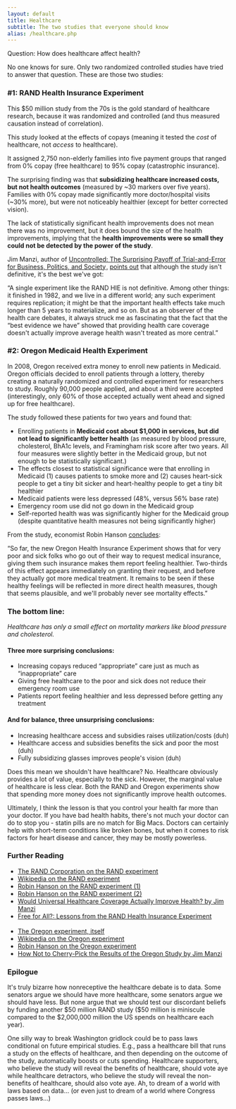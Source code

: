 ```yaml
---
layout: default
title: Healthcare
subtitle: The two studies that everyone should know
alias: /healthcare.php
---
```


<p>Question: How does healthcare affect health?</p>

<p>No one knows for sure. Only two randomized controlled studies have tried to answer that question. These are those two studies:</p>

<h3>#1: RAND Health Insurance Experiment</h3>

<p>This $50 million study from the 70s is the gold standard of healthcare research, because it was randomized and controlled (and thus measured causation instead of correlation).</p>

<p>This study looked at the effects of copays (meaning it tested the <em>cost</em> of healthcare, not <em>access</em> to healthcare).</p>

<p>It assigned 2,750 non-elderly families into five payment groups that ranged from 0% copay (free healthcare) to 95% copay (catastrophic insurance).</p>

<p>The surprising finding was that <strong>subsidizing healthcare increased costs, but not health outcomes</strong> (measured by ~30 markers over five years). Families with 0% copay made significantly more doctor/hospital visits (~30% more), but were not noticeably healthier (except for better corrected vision).</p>

<p>The lack of statistically significant health improvements does not mean there was no improvement, but it does bound the size of the health improvements, implying that the <strong>health improvements were so small they could not be detected by the power of the study</strong>.</p>

<p>Jim Manzi, author of <a href="http://www.amazon.com/gp/product/B007V2VEQO/ref=as_li_ss_tl?ie=UTF8&amp;camp=1789&amp;creative=390957&amp;creativeASIN=B007V2VEQO&amp;linkCode=as2&amp;tag=tedsanderscom-20">Uncontrolled: The Surprising Payoff of Trial-and-Error for Business, Politics, and Society</a><img src="http://ir-na.amazon-adsystem.com/e/ir?t=tedsanderscom-20&amp;l=as2&amp;o=1&amp;a=B007V2VEQO" width="1" height="1" border="0" alt="" style="border:none !important; margin:0px !important;" />, <a href="http://theamericanscene.com/2011/03/04/would-universal-healthcare-coverage-actually-improve-health">points out</a> that although the study isn't definitive, it's the best we've got:</p>

<p class="quotation">&ldquo;A single experiment like the RAND HIE is not definitive. Among other things: it finished in 1982, and we live in a different world; any such experiment requires replication; it might be that the important health effects take much longer than 5 years to materialize, and so on. But as an observer of the health care debates, it always struck me as fascinating that the fact that the &ldquo;best evidence we have&rdquo; showed that providing health care coverage doesn't actually improve average health wasn't treated as more central.&rdquo;</p>


<h3>#2: Oregon Medicaid Health Experiment</h3>

<p>In 2008, Oregon received extra money to enroll new patients in Medicaid. Oregon officials decided to enroll patients through a lottery, thereby creating a naturally randomized and controlled experiment for researchers to study. Roughly 90,000 people applied, and about a third were accepted (interestingly, only 60% of those accepted actually went ahead and signed up for free healthcare).</p>

<p>The study followed these patients for two years and found that:</p>

<ul>
<li>Enrolling patients in <strong>Medicaid cost about $1,000 in services, but did not lead to significantly better health</strong> (as measured by blood pressure, cholesterol, BhA1c levels, and Framingham risk score after two years. All four measures were slightly better in the Medicaid group, but not enough to be statistically significant.)</li>
<li>The effects closest to statistical significance were that enrolling in Medicaid (1) causes patients to smoke more and (2) causes heart-sick people to get a tiny bit sicker and heart-healthy people to get a tiny bit healthier</li>
<li>Medicaid patients were less depressed (48%, versus 56% base rate)</li>
<li>Emergency room use did not go down in the Medicaid group</li>
<li>Self-reported health was was significantly higher for the Medicaid group (despite quantitative health measures not being significantly higher)</li>
</ul>

<p>From the study, economist Robin Hanson <a href="http://www.overcomingbias.com/2011/07/the-oregon-health-insurance-experiment.html">concludes</a>:</p>

<p class="quotation">&ldquo;So far, the new Oregon Health Insurance Experiment shows that for very poor and sick folks who go out of their way to request medical insurance, giving them such insurance makes them report feeling healthier. Two-thirds of this effect appears immediately on granting their request, and before they actually got more medical treatment. It remains to be seen if these healthy feelings will be reflected in more direct health measures, though that seems plausible, and we'll probably never see mortality effects.&rdquo;</p>

<h3>The bottom line:</h3>

<p><em>Healthcare has only a small effect on mortality markers like blood pressure and cholesterol.</em></p>

<h4>Three more surprising conclusions:</h4>

<ul class="bullets">
<li>Increasing copays reduced &ldquo;appropriate&rdquo; care just as much as &ldquo;inappropriate&rdquo; care</li>
<li>Giving free healthcare to the poor and sick does not reduce their emergency room use</li>
<li>Patients report feeling healthier and less depressed before getting any treatment</li>
</ul>

<h4>And for balance, three unsurprising conclusions:</h4>

<ul class="bullets">
<li>Increasing healthcare access and subsidies raises utilization/costs (duh)</li>
<li>Healthcare access and subsidies benefits the sick and poor the most (duh)</li>
<li>Fully subsidizing glasses improves people's vision (duh)</li>
</ul>

<p>Does this mean we shouldn't have healthcare? No. Healthcare obviously provides a lot of value, especially to the sick. However, the marginal value of healthcare is less clear. Both the RAND and Oregon experiments show that spending more money does not significantly improve health outcomes.</p>

<p>Ultimately, I think the lesson is that you control your health far more than your doctor. If you have bad health habits, there's not much your doctor can do to stop you - statin pills are no match for Big Macs. Doctors can certainly help with short-term conditions like broken bones, but when it comes to risk factors for heart disease and cancer, they may be mostly powerless.</p>

<h3>Further Reading</h3>

<ul>
<li><a href="http://www.rand.org/pubs/research_briefs/RB9174/index1.html">The RAND Corporation on the RAND experiment</a></li>
<li><a href="http://en.wikipedia.org/wiki/RAND_Health_Insurance_Experiment">Wikipedia on the RAND experiment</a></li>
<li><a href="http://www.overcomingbias.com/2007/05/rand_health_ins.html">Robin Hanson on the RAND experiment (1)</a></li>
<li><a href="http://www.overcomingbias.com/2007/05/rand_health_ins_1.html">Robin Hanson on the RAND experiment (2)</a></li>
<li><a href="http://theamericanscene.com/2011/03/04/would-universal-healthcare-coverage-actually-improve-health">Would Universal Healthcare Coverage Actually Improve Health? by Jim Manzi</a></li>
<li><a href="http://www.amazon.com/gp/product/0674319141/ref=as_li_ss_tl?ie=UTF8&amp;camp=1789&amp;creative=390957&amp;creativeASIN=0674319141&amp;linkCode=as2&amp;tag=tedsanderscom-20">Free for All?: Lessons from the RAND Health Insurance Experiment</a><img src="http://ir-na.amazon-adsystem.com/e/ir?t=tedsanderscom-20&amp;l=as2&amp;o=1&amp;a=0674319141" width="1" height="1" border="0" alt="" style="border:none !important; margin:0px !important;" /></li>

<br />
<li><a href="http://www.nejm.org/doi/full/10.1056/NEJMsa1212321">The Oregon experiment, itself</a></li>
<li><a href="http://en.wikipedia.org/wiki/Oregon_Medicaid_health_experiment">Wikipedia on the Oregon experiment</a></li>
<li><a href="http://www.overcomingbias.com/2011/07/the-oregon-health-insurance-experiment.html#disqus_thread">Robin Hanson on the Oregon experiment</a></li>
<li><a href="http://www.thedailybeast.com/articles/2013/05/13/how-not-to-cherry-pick-the-results-of-the-oregon-study-ultrawonkish.html">How Not to Cherry-Pick the Results of the Oregon Study by Jim Manzi</a></li>
</ul>

<h3>Epilogue</h3>

<p>It's truly bizarre how nonreceptive the healthcare debate is to data. Some senators argue we should have more healthcare, some senators argue we should have less. But none argue that we should test our discordant beliefs by funding another $50 million RAND study ($50 million is miniscule compared to the $2,000,000 million the US spends on healthcare each year).</p>

<p>One silly way to break Washington gridlock could be to pass laws conditional on future empirical studies. E.g., pass a healthcare bill that runs a study on the effects of healthcare, and then depending on the outcome of the study, automatically boosts or cuts spending. Healthcare supporters, who believe the study will reveal the benefits of healthcare, should vote aye while healthcare detractors, who believe the study will reveal the non-benefits of healthcare, should also vote aye. Ah, to dream of a world with laws based on data... (or even just to dream of a world where Congress passes laws...)</p>
